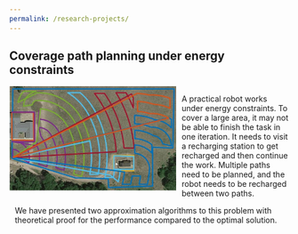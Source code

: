 ```yaml
---
permalink: /research-projects/
---
```



## Coverage path planning under energy constraints
<div style="overflow:auto">
  <img src="/images/multi-paths.jpg?raw=true" alt="Photo" style="float:left; margin-right: 10px; width: 300px">
  <p style="margin-left: 10px;">
  A practical robot works under energy constraints. To cover a large area, it may not be able to finish the task in one iteration. It needs to visit a recharging station to get recharged and then continue the work. Multiple paths need to be planned, and the robot needs to be recharged between two paths.</p>
  <p style="margin-left: 10px;">
  We have presented two approximation algorithms to this problem with theoretical proof for the performance compared to the optimal solution. </p>
</div>



<!-- <img src="/images/multi-paths.jpg?raw=true" alt="Photo" style="width: 300px;"/>
A practical robot works under energy constraints. To cover a large area, it may not be able to finish the task in one iteration. It needs to visit a recharging station to get recharged and then continue the work. Multiple paths need to be planned, and the robot needs to be recharged between two paths. 

We have presented two approximation algorithms to this problem with theoretical proof for the performance compared to the optimal solution -->